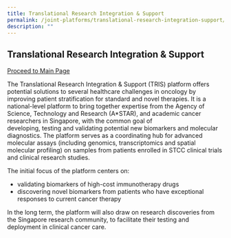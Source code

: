```yaml
---
title: Translational Research Integration & Support
permalink: /joint-platforms/translational-research-integration-support/
description: ""
---
```

Translational Research Integration & Support
--------------------------------------------
[Proceed to Main Page](/platform-3/overview/)

The Translational Research Integration & Support (TRIS) platform offers potential solutions to several healthcare challenges in oncology by improving patient stratification for standard and novel therapies. It is a national-level platform to bring together expertise from the Agency of Science, Technology and Research (A\*STAR), and academic cancer researchers in Singapore, with the common goal of developing, testing and validating potential new biomarkers and molecular diagnostics. The platform serves as a coordinating hub for advanced molecular assays (including genomics, transcriptomics and spatial molecular profiling) on samples from patients enrolled in STCC clinical trials and clinical research studies.

  
The initial focus of the platform centers on:                  

*   validating biomarkers of high-cost immunotherapy drugs
*   discovering novel biomarkers from patients who have exceptional responses to current cancer therapy

In the long term, the platform will also draw on research discoveries from the Singapore research community, to facilitate their testing and deployment in clinical cancer care.